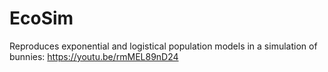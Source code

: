 # EcoSim
Reproduces exponential and logistical population models in a simulation of bunnies:
https://youtu.be/rmMEL89nD24
